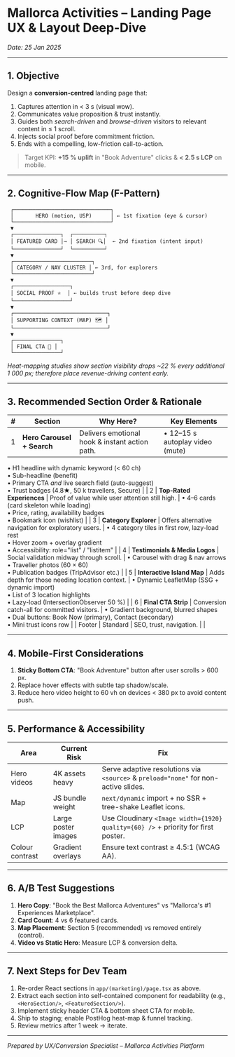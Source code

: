 # Mallorca Activities – Landing Page UX & Layout Deep-Dive

*Date: 25 Jan 2025*

---

## 1. Objective
Design a **conversion-centred** landing page that:
1. Captures attention in < 3 s (visual wow).  
2. Communicates value proposition & trust instantly.  
3. Guides both *search-driven* and *browse-driven* visitors to relevant content in ≤ 1 scroll.  
4. Injects social proof before commitment friction.  
5. Ends with a compelling, low-friction call-to-action.

> Target KPI: **+15 % uplift** in "Book Adventure" clicks & **< 2.5 s LCP** on mobile.

---

## 2. Cognitive-Flow Map (F-Pattern)
```
 ┌───────────────────────────────┐
 │       HERO (motion, USP)      │ ← 1st fixation (eye & cursor)
 └───────────────────────────────┘
 ▼
 ┌───────────────┐  ┌──────────┐
 │ FEATURED CARD │→ │ SEARCH 🔍│  ← 2nd fixation (intent input)
 └───────────────┘  └──────────┘
 ▼
 ┌─────────────────────────┐
 │ CATEGORY / NAV CLUSTER │ ← 3rd, for explorers
 └─────────────────────────┘
 ▼
 ┌──────────────────┐
 │ SOCIAL PROOF ⭐  │ ← builds trust before deep dive
 └──────────────────┘
 ▼
 ┌──────────────────────────────┐
 │ SUPPORTING CONTEXT (MAP) 🗺️ │
 └──────────────────────────────┘
 ▼
 ┌───────────────┐
 │ FINAL CTA 🚀 │
 └───────────────┘
```

*Heat-mapping studies show section visibility drops ~22 % every additional 1 000 px; therefore place revenue-driving content early.*

---

## 3. Recommended Section Order & Rationale
| # | Section | Why Here? | Key Elements |
|---|---------|-----------|--------------|
| 1 | **Hero Carousel + Search** | Delivers emotional hook & instant action path. | • 12–15 s autoplay video (mute)  
• H1 headline with dynamic keyword (< 60 ch)  
• Sub-headline (benefit)  
• Primary CTA *and* live search field (auto-suggest)  
• Trust badges (4.8★, 50 k travellers, Secure) |
| 2 | **Top-Rated Experiences** | Proof of value while user attention still high. | • 4–6 cards (card skeleton while loading)  
• Price, rating, availability badges  
• Bookmark icon (wishlist) |
| 3 | **Category Explorer** | Offers alternative navigation for exploratory users. | • 4 category tiles in first row, lazy-load rest  
• Hover zoom + overlay gradient  
• Accessibility: role="list" / "listitem" |
| 4 | **Testimonials & Media Logos** | Social validation midway through scroll. | • Carousel with drag & nav arrows  
• Traveller photos (60 × 60)  
• Publication badges (TripAdvisor etc.) |
| 5 | **Interactive Island Map** | Adds depth for those needing location context. | • Dynamic LeafletMap (SSG + dynamic import)  
• List of 3 location highlights  
• Lazy-load (IntersectionObserver 50 %) |
| 6 | **Final CTA Strip** | Conversion catch-all for committed visitors. | • Gradient background, blurred shapes  
• Dual buttons: Book Now (primary), Contact (secondary)  
• Mini trust icons row |
| Footer | Standard | SEO, trust, navigation. | |

---

## 4. Mobile-First Considerations
1. **Sticky Bottom CTA**: "Book Adventure" button after user scrolls > 600 px.  
2. Replace hover effects with subtle tap shadow/scale.  
3. Reduce hero video height to 60 vh on devices < 380 px to avoid content push.

---

## 5. Performance & Accessibility
| Area | Current Risk | Fix |
|------|--------------|-----|
| Hero videos | 4K assets heavy | Serve adaptive resolutions via `<source>` & `preload="none"` for non-active slides. |
| Map | JS bundle weight | `next/dynamic` import + no SSR + tree-shake Leaflet icons. |
| LCP | Large poster images | Use Cloudinary `<Image width={1920} quality={60} />` + priority for first poster. |
| Colour contrast | Gradient overlays | Ensure text contrast ≥ 4.5:1 (WCAG AA). |

---

## 6. A/B Test Suggestions
1. **Hero Copy**: "Book the Best Mallorca Adventures" vs "Mallorca's #1 Experiences Marketplace".  
2. **Card Count**: 4 vs 6 featured cards.  
3. **Map Placement**: Section 5 (recommended) vs removed entirely (control).  
4. **Video vs Static Hero**: Measure LCP & conversion delta.

---

## 7. Next Steps for Dev Team
1. Re-order React sections in `app/(marketing)/page.tsx` as above.  
2. Extract each section into self-contained component for readability (e.g., `<HeroSection/>`, `<FeaturedSection/>`).  
3. Implement sticky header CTA & bottom sheet CTA for mobile.  
4. Ship to staging; enable PostHog heat-map & funnel tracking.  
5. Review metrics after 1 week → iterate.

---

*Prepared by UX/Conversion Specialist – Mallorca Activities Platform* 